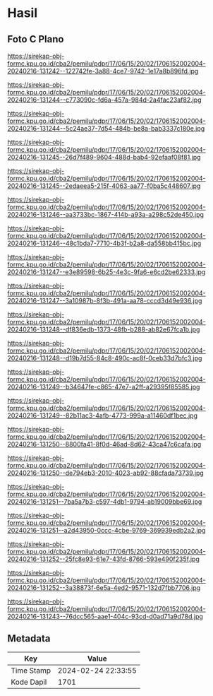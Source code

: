 # Hasil

## Foto C Plano

https://sirekap-obj-formc.kpu.go.id/cba2/pemilu/pdpr/17/06/15/20/02/1706152002004-20240216-131242--122742fe-3a88-4ce7-9742-1e17a8b896fd.jpg

https://sirekap-obj-formc.kpu.go.id/cba2/pemilu/pdpr/17/06/15/20/02/1706152002004-20240216-131244--c773090c-fd6a-457a-984d-2a4fac23af82.jpg

https://sirekap-obj-formc.kpu.go.id/cba2/pemilu/pdpr/17/06/15/20/02/1706152002004-20240216-131244--5c24ae37-7d54-484b-be8a-bab3337c180e.jpg

https://sirekap-obj-formc.kpu.go.id/cba2/pemilu/pdpr/17/06/15/20/02/1706152002004-20240216-131245--26d7f489-9604-488d-bab4-92efaaf08f81.jpg

https://sirekap-obj-formc.kpu.go.id/cba2/pemilu/pdpr/17/06/15/20/02/1706152002004-20240216-131245--2edaeea5-215f-4063-aa77-f0ba5c448607.jpg

https://sirekap-obj-formc.kpu.go.id/cba2/pemilu/pdpr/17/06/15/20/02/1706152002004-20240216-131246--aa3733bc-1867-414b-a93a-a298c52de450.jpg

https://sirekap-obj-formc.kpu.go.id/cba2/pemilu/pdpr/17/06/15/20/02/1706152002004-20240216-131246--48c1bda7-7710-4b3f-b2a8-da558bb415bc.jpg

https://sirekap-obj-formc.kpu.go.id/cba2/pemilu/pdpr/17/06/15/20/02/1706152002004-20240216-131247--e3e89598-6b25-4e3c-9fa6-e6cd2be62333.jpg

https://sirekap-obj-formc.kpu.go.id/cba2/pemilu/pdpr/17/06/15/20/02/1706152002004-20240216-131247--3a10987b-8f3b-491a-aa78-cccd3d49e936.jpg

https://sirekap-obj-formc.kpu.go.id/cba2/pemilu/pdpr/17/06/15/20/02/1706152002004-20240216-131248--df836edb-1373-48fb-b288-ab82e67fca1b.jpg

https://sirekap-obj-formc.kpu.go.id/cba2/pemilu/pdpr/17/06/15/20/02/1706152002004-20240216-131248--d19b7d55-84c8-490c-ac8f-0ceb33d7bfc3.jpg

https://sirekap-obj-formc.kpu.go.id/cba2/pemilu/pdpr/17/06/15/20/02/1706152002004-20240216-131249--b34647fe-c865-47e7-a2ff-a29395f85585.jpg

https://sirekap-obj-formc.kpu.go.id/cba2/pemilu/pdpr/17/06/15/20/02/1706152002004-20240216-131249--82b11ac3-4afb-4773-999a-a11460df1bec.jpg

https://sirekap-obj-formc.kpu.go.id/cba2/pemilu/pdpr/17/06/15/20/02/1706152002004-20240216-131250--8800fa41-8f0d-46ad-8d62-43ca47c6cafa.jpg

https://sirekap-obj-formc.kpu.go.id/cba2/pemilu/pdpr/17/06/15/20/02/1706152002004-20240216-131250--de794eb3-2010-4023-ab92-88cfada73739.jpg

https://sirekap-obj-formc.kpu.go.id/cba2/pemilu/pdpr/17/06/15/20/02/1706152002004-20240216-131251--7ba5a7b3-c597-4db1-9794-ab19009bbe69.jpg

https://sirekap-obj-formc.kpu.go.id/cba2/pemilu/pdpr/17/06/15/20/02/1706152002004-20240216-131251--a2d43950-0ccc-4cbe-9769-369939edb2a2.jpg

https://sirekap-obj-formc.kpu.go.id/cba2/pemilu/pdpr/17/06/15/20/02/1706152002004-20240216-131252--25fc8e93-61e7-43fd-8766-593e490f235f.jpg

https://sirekap-obj-formc.kpu.go.id/cba2/pemilu/pdpr/17/06/15/20/02/1706152002004-20240216-131252--3a38873f-6e5a-4ed2-9571-132d7fbb7706.jpg

https://sirekap-obj-formc.kpu.go.id/cba2/pemilu/pdpr/17/06/15/20/02/1706152002004-20240216-131243--76dcc565-aae1-404c-93cd-d0ad71a9d78d.jpg


## Metadata

| Key        | Value               |
| ---------- | ------------------- |
| Time Stamp | 2024-02-24 22:33:55 |
| Kode Dapil | 1701                |



